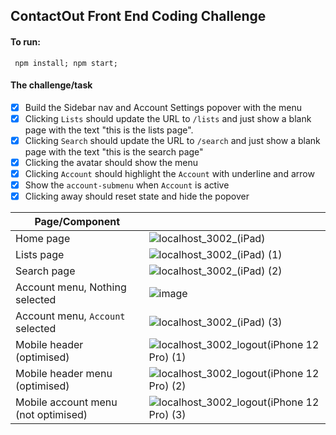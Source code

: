 ## ContactOut Front End Coding Challenge


#### To run:
` npm install; npm start;`


#### The challenge/task
- [x] Build the Sidebar nav and Account Settings popover with the menu
- [x] Clicking `Lists` should update the URL to `/lists` and just show a blank page with the text "this is the lists page".
- [x] Clicking `Search` should update the URL to `/search` and just show a blank page with the text "this is the search page"
- [x] Clicking the avatar should show the menu
- [x] Clicking `Account` should highlight the `Account` with underline and arrow
- [x] Show the `account-submenu` when `Account` is active
- [x] Clicking away should reset state and hide the popover

|Page/Component|   |
|---|---|
|Home page|![localhost_3002_(iPad)](https://user-images.githubusercontent.com/8691395/168428232-920ddab4-1d58-4dc2-b253-e40fd6a64463.png)|
|Lists page|![localhost_3002_(iPad) (1)](https://user-images.githubusercontent.com/8691395/168428237-70cf001e-26a4-4c60-94c1-d49bb4f83e1d.png)|
|Search page	|![localhost_3002_(iPad) (2)](https://user-images.githubusercontent.com/8691395/168428240-f3829a94-9a9b-47ad-bf9d-56ac941a1d28.png)|
|Account menu, Nothing selected|![image](https://user-images.githubusercontent.com/8691395/168428251-28f86f1c-443d-484a-9982-d37167698f26.png)|
|Account menu, `Account` selected	|![localhost_3002_(iPad) (3)](https://user-images.githubusercontent.com/8691395/168428245-c94f9183-4eda-4fb2-b616-3aab1a93444a.png)|
|Mobile header (optimised)	|![localhost_3002_logout(iPhone 12 Pro) (1)](https://user-images.githubusercontent.com/8691395/168428254-34ba0324-e00f-4b06-a8b5-86cbf834e781.png)|
|Mobile header menu (optimised)	|![localhost_3002_logout(iPhone 12 Pro) (2)](https://user-images.githubusercontent.com/8691395/168428255-75bc2940-5931-4d2f-9b9c-a80f1cb76388.png)|
|Mobile account menu (not optimised)	|![localhost_3002_logout(iPhone 12 Pro) (3)](https://user-images.githubusercontent.com/8691395/168428259-d9a90cb4-102a-4951-94f2-0addaa118922.png)|

